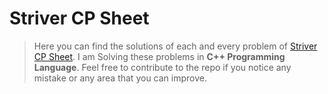 # Striver CP Sheet

>Here you can find the solutions of each and every problem of [Striver CP Sheet](https://takeuforward.org/interview-experience/strivers-cp-sheet/).
I am Solving these problems in **C++ Programming Language**. Feel free to contribute to the repo if you notice any mistake or any area that you can improve.
